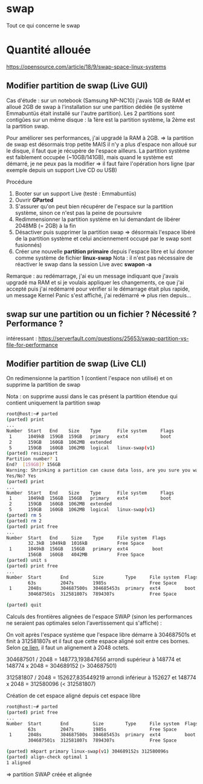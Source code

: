 # swap
Tout ce qui concerne le swap

# Quantité allouée
https://opensource.com/article/18/9/swap-space-linux-systems

## Modifier partition de swap (Live GUI)
Cas d'étude : sur un notebook (Samsung NP-NC10) j'avais 1GB de RAM et alloué 2GB de swap à l'installation sur une partition dédiée (le système Emmabuntüs était installé sur l'autre partition). Les 2 partitions sont contigûes sur un même disque : la 1ère est la partition système, la 2ème est la partition swap. 

Pour améliorer ses performances, j'ai upgradé la RAM à 2GB.
=> la partition de swap est désormais trop petite MAIS il n'y a plus d'espace non alloué sur le disque, il faut que je récupère de l'espace ailleurs. 
La partition système est faiblement occupée (~10GB/141GB), mais quand le système est démarré, je ne peux pas la modifier
=> il faut faire l'opération hors ligne (par exemple depuis un support Live CD ou USB)

Procédure
1. Booter sur un support Live (testé : Emmabuntüs)
1. Ouvrir **GParted**
1. S'assurer qu'on peut bien récupérer de l'espace sur la partition système, sinon ce n'est pas la peine de poursuivre
1. Redimmensionner la partition système en lui demandant de libérer 2048MB (= 2GB) à la fin
1. Désactiver puis supprimer la partition swap => désormais l'espace libéré de la partition système et celui anciennement occupé par le swap sont fusionnés)
1. Créer une nouvelle **partition primaire** depuis l'espace libre et lui donner comme système de fichier **linux-swap**
Nota : il n'est pas nécessaire de réactiver le swap dans la session Live avec **swapon -a**

Remarque : au redémarrage, j'ai eu un message indiquant que j'avais upgradé ma RAM et si je voulais appliquer les changements, ce que j'ai accepté puis j'ai redémarré pour vérifier si le démarrage était plus rapide, un message Kernel Panic s'est affiché, j'ai redémarré => plus rien depuis...

## swap sur une partition ou un fichier ? Nécessité ? Performance ?
intéressant : https://serverfault.com/questions/25653/swap-partition-vs-file-for-performance

## Modifier partition de swap (Live CLI)
On redimensionne la partition 1 (contient l'espace non utilisé) et on supprime la partition de swap

Nota : on supprime aussi dans le cas présent la partition étendue qui contient uniquement la partition swap
```sh
root@host:~# parted
(parted) print                                                            
...
Number  Start   End    Size    Type      File system     Flags
 1      1049kB  159GB  159GB   primary   ext4            boot
 2      159GB   160GB  1062MB  extended
 5      159GB   160GB  1062MB  logical   linux-swap(v1)
(parted) resizepart                                                       
Partition number? 1                                                       
End?  [159GB]? 156GB
Warning: Shrinking a partition can cause data loss, are you sure you want to continue?
Yes/No? Yes
(parted) print                                                            
...
Number  Start   End    Size    Type      File system     Flags
 1      1049kB  156GB  156GB   primary   ext4            boot
 2      159GB   160GB  1062MB  extended
 5      159GB   160GB  1062MB  logical   linux-swap(v1)
(parted) rm 5
(parted) rm 2
(parted) print free
...
Number  Start   End     Size    Type     File system  Flags
        32.3kB  1049kB  1016kB           Free Space
 1      1049kB  156GB   156GB   primary  ext4         boot
        156GB   160GB   4042MB           Free Space
(parted) unit s
(parted) print free
...
Number  Start       End         Size        Type     File system  Flags
        63s         2047s       1985s                Free Space
 1      2048s       304687500s  304685453s  primary  ext4         boot
        304687501s  312581807s  7894307s             Free Space

(parted) quit
```
Calculs des frontières alignées de l'espace SWAP (sinon les performances ne seraient pas optimales selon l'avertissement qui s'affiche) :

On voit après l'espace système que l'espace libre démarre à 304687501s et finit à 312581807s et il faut que cette espace aligné soit entre ces bornes. 
Selon [ce lien](https://wiki.archlinux.org/index.php/Parted#Alignment), il faut un alignement à 2048 octets.

304687501 / 2048 = 148773,193847656 arrondi supérieur à 148774 et 148774 x 2048 = 304689152 (> 304687501)

312581807 / 2048 = 152627,835449219 arrondi inférieur à 152627 et 148774 x 2048 = 312580096 (< 312581807)

Création de cet espace aligné depuis cet espace libre
```sh
root@host:~# parted
(parted) print free
...
Number  Start       End         Size        Type     File system  Flags
        63s         2047s       1985s                Free Space
 1      2048s       304687500s  304685453s  primary  ext4         boot
        304687501s  312581807s  7894307s             Free Space

(parted) mkpart primary linux-swap(v1) 304689152s 312580096s
(parted) align-check optimal 1                                            
1 aligned
```
=> partition SWAP créée et alignée
